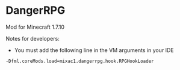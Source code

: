 # DangerRPG
Mod for Minecraft 1.7.10



Notes for developers:
* You must add the following line in the VM arguments in your IDE
`````
-Dfml.coreMods.load=mixac1.dangerrpg.hook.RPGHookLoader
